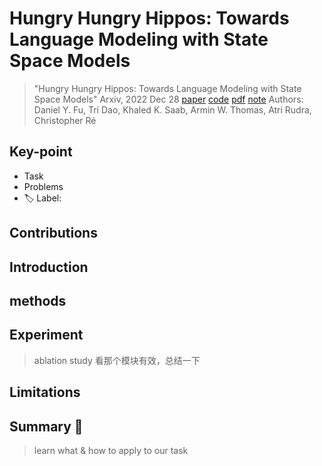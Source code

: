 # Hungry Hungry Hippos: Towards Language Modeling with State Space Models

> "Hungry Hungry Hippos: Towards Language Modeling with State Space Models" Arxiv, 2022 Dec 28
> [paper](http://arxiv.org/abs/2212.14052v3) [code]() [pdf](./2022_12_Arxiv_Hungry-Hungry-Hippos--Towards-Language-Modeling-with-State-Space-Models.pdf) [note](./2022_12_Arxiv_Hungry-Hungry-Hippos--Towards-Language-Modeling-with-State-Space-Models_Note.md)
> Authors: Daniel Y. Fu, Tri Dao, Khaled K. Saab, Armin W. Thomas, Atri Rudra, Christopher Ré

## Key-point

- Task
- Problems
- :label: Label:

## Contributions

## Introduction

## methods

## Experiment

> ablation study 看那个模块有效，总结一下

## Limitations

## Summary :star2:

> learn what & how to apply to our task

